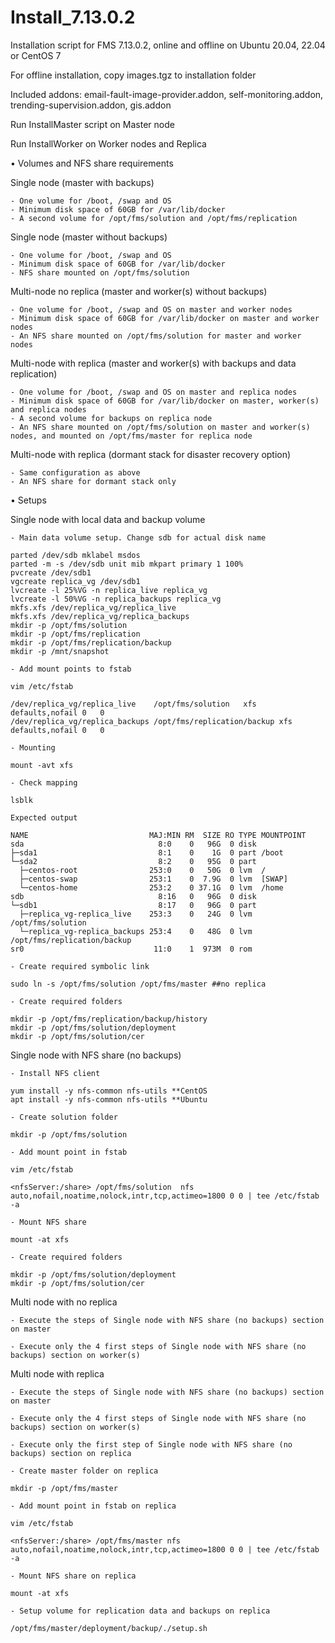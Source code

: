 # Install_7.13.0.2

Installation script for FMS 7.13.0.2, online and offline on Ubuntu 20.04, 22.04 or CentOS 7

For offline installation, copy images.tgz to installation folder

Included addons:
  email-fault-image-provider.addon,
  self-monitoring.addon,
  trending-supervision.addon,
  gis.addon

Run InstallMaster script on Master node

Run InstallWorker on Worker nodes and Replica

• Volumes and NFS share requirements

Single node (master with backups)

	- One volume for /boot, /swap and OS
	- Minimum disk space of 60GB for /var/lib/docker
	- A second volume for /opt/fms/solution and /opt/fms/replication

Single node (master without backups)

	- One volume for /boot, /swap and OS
	- Minimum disk space of 60GB for /var/lib/docker
	- NFS share mounted on /opt/fms/solution
	
Multi-node no replica (master and worker(s) without backups)

	- One volume for /boot, /swap and OS on master and worker nodes
	- Minimum disk space of 60GB for /var/lib/docker on master and worker nodes
	- An NFS share mounted on /opt/fms/solution for master and worker nodes

Multi-node with replica (master and worker(s) with backups and data replication)

	- One volume for /boot, /swap and OS on master and replica nodes
	- Minimum disk space of 60GB for /var/lib/docker on master, worker(s) and replica nodes
	- A second volume for backups on replica node
	- An NFS share mounted on /opt/fms/solution on master and worker(s) nodes, and mounted on /opt/fms/master for replica node

Multi-node with replica (dormant stack for disaster recovery option)

	- Same configuration as above
	- An NFS share for dormant stack only
	
• Setups

Single node with local data and backup volume

	- Main data volume setup. Change sdb for actual disk name

	parted /dev/sdb mklabel msdos
	parted -m -s /dev/sdb unit mib mkpart primary 1 100%
	pvcreate /dev/sdb1
	vgcreate replica_vg /dev/sdb1
	lvcreate -l 25%VG -n replica_live replica_vg
	lvcreate -l 50%VG -n replica_backups replica_vg
	mkfs.xfs /dev/replica_vg/replica_live
	mkfs.xfs /dev/replica_vg/replica_backups
	mkdir -p /opt/fms/solution
	mkdir -p /opt/fms/replication
	mkdir -p /opt/fms/replication/backup
	mkdir -p /mnt/snapshot

	- Add mount points to fstab

	vim /etc/fstab
	
	/dev/replica_vg/replica_live	/opt/fms/solution	xfs	defaults,nofail	0	0
	/dev/replica_vg/replica_backups	/opt/fms/replication/backup	xfs	defaults,nofail	0	0
	
	- Mounting

	mount -avt xfs
	
	- Check mapping

	lsblk
	
	Expected output
	
	NAME                           MAJ:MIN RM  SIZE RO TYPE MOUNTPOINT
	sda                              8:0    0   96G  0 disk 
	├─sda1                           8:1    0    1G  0 part /boot
	└─sda2                           8:2    0   95G  0 part 
	  ├─centos-root                253:0    0   50G  0 lvm  /
	  ├─centos-swap                253:1    0  7.9G  0 lvm  [SWAP]
	  └─centos-home                253:2    0 37.1G  0 lvm  /home
	sdb                              8:16   0   96G  0 disk 
	└─sdb1                           8:17   0   96G  0 part 
	  ├─replica_vg-replica_live    253:3    0   24G  0 lvm  /opt/fms/solution
	  └─replica_vg-replica_backups 253:4    0   48G  0 lvm  /opt/fms/replication/backup
	sr0                             11:0    1  973M  0 rom

	- Create required symbolic link

	sudo ln -s /opt/fms/solution /opt/fms/master ##no replica

	- Create required folders

	mkdir -p /opt/fms/replication/backup/history
	mkdir -p /opt/fms/solution/deployment
	mkdir -p /opt/fms/solution/cer
	
Single node with NFS share (no backups)

	- Install NFS client

	yum install -y nfs-common nfs-utils **CentOS
	apt install -y nfs-common nfs-utils **Ubuntu

	- Create solution folder

	mkdir -p /opt/fms/solution

	- Add mount point in fstab

	vim /etc/fstab
	
	<nfsServer:/share> /opt/fms/solution  nfs auto,nofail,noatime,nolock,intr,tcp,actimeo=1800 0 0 | tee /etc/fstab -a

	- Mount NFS share

	mount -at xfs
	
	- Create required folders

	mkdir -p /opt/fms/solution/deployment
	mkdir -p /opt/fms/solution/cer 

Multi node with no replica

	- Execute the steps of Single node with NFS share (no backups) section on master

	- Execute only the 4 first steps of Single node with NFS share (no backups) section on worker(s)

Multi node with replica

	- Execute the steps of Single node with NFS share (no backups) section on master
	
	- Execute only the 4 first steps of Single node with NFS share (no backups) section on worker(s)
	
	- Execute only the first step of Single node with NFS share (no backups) section on replica
	
	- Create master folder on replica

	mkdir -p /opt/fms/master

	- Add mount point in fstab on replica

	vim /etc/fstab
	
	<nfsServer:/share> /opt/fms/master nfs auto,nofail,noatime,nolock,intr,tcp,actimeo=1800 0 0 | tee /etc/fstab -a

	- Mount NFS share on replica

	mount -at xfs
	
	- Setup volume for replication data and backups on replica

	/opt/fms/master/deployment/backup/./setup.sh